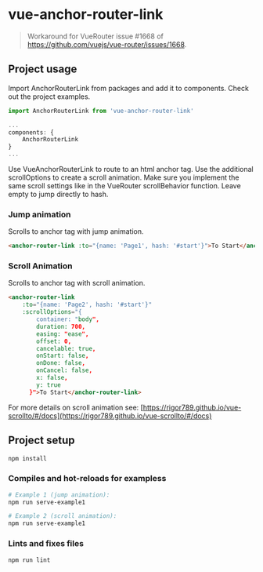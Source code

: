 # vue-anchor-router-link

> Workaround for VueRouter issue #1668 of https://github.com/vuejs/vue-router/issues/1668. 

## Project usage
Import AnchorRouterLink from packages and add it to components. Check out the project examples.

``` js
import AnchorRouterLink from 'vue-anchor-router-link'

...
components: {
    AnchorRouterLink
}
...

```

Use VueAnchorRouterLink to route to an html anchor tag. Use the additional scrollOptions to create a scroll animation. Make sure you implement the same scroll settings like in the VueRouter scrollBehavior function. Leave empty to jump directly to hash.

### Jump animation
Scrolls to anchor tag with jump animation.
``` html
<anchor-router-link :to="{name: 'Page1', hash: '#start'}">To Start</anchor-router-link>
```

### Scroll Animation
Scrolls to anchor tag with scroll animation.
``` html
<anchor-router-link 
    :to="{name: 'Page2', hash: '#start'}" 
    :scrollOptions="{
        container: "body",
        duration: 700,
        easing: "ease",
        offset: 0,
        cancelable: true,
        onStart: false,
        onDone: false,
        onCancel: false,
        x: false,
        y: true
      }">To Start</anchor-router-link>
```

For more details on scroll animation see: [https://rigor789.github.io/vue-scrollto/#/docs](https://rigor789.github.io/vue-scrollto/#/docs)

## Project setup
``` bash
npm install
```

### Compiles and hot-reloads for exampless

``` bash
# Example 1 (jump animation):
npm run serve-example1

# Example 2 (scroll animation):
npm run serve-example1
```

### Lints and fixes files
```
npm run lint
```
